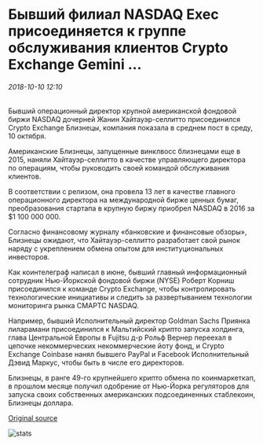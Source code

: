 # Бывший филиал NASDAQ Exec присоединяется к группе обслуживания клиентов Crypto Exchange Gemini ...

###### 2018-10-10 12:10

Бывший операционный директор крупной американской фондовой биржи NASDAQ дочерней Жанин Хайтауэр-селлитто присоединился Crypto Exchange Близнецы, компания показала в среднем пост в среду, 10 октября.

Американские Близнецы, запущенные винклвосс близнецами еще в 2015, наняли Хайтауэр-селлитто в качестве управляющего директора по операциям, чтобы руководить своей командой обслуживания клиентов.

В соответствии с релизом, она провела 13 лет в качестве главного операционного директора на международной бирже ценных бумаг, преобразования стартапа в крупную биржу приобрел NASDAQ в 2016 за $1 100 000 000.

Согласно финансовому журналу «банковские и финансовые обзоры», Близнецы ожидают, что Хайтауэр-селлитто разработает свой рынок наряду с укреплением обмена опытом для институциональных инвесторов.

Как коинтелеграф написал в июне, бывший главный информационный сотрудник Нью-Йоркской фондовой биржи (NYSE) Роберт Корниш присоединился к команде Crypto Exchange, чтобы контролировать технологические инициативы и следить за развертыванием технологии мониторинга рынка СМАРТС NASDAQ.

Например, бывший Исполнительный директор Goldman Sachs Приянка лиларамани присоединился к Мальтийский крипто запуска холдинга, глава Центральной Европы в Fujitsu д-р Рольф Вернер переехал в цепочке некоммерческих некоммерческие йоту фонд, и Crypto Exchange Coinbase нанял бывшего PayPal и Facebook Исполнительный Дэвид Маркус, чтобы быть в числе его директоров.

Близнецы, в ранге 49-го крупнейшего крипто обмена по коинмаркеткап, в прошлом месяце получил одобрение от Нью-Йорка регуляторов для запуска своих собственных американских подсоединенных стаблекоин, Близнецы доллара.

[Original source](https://cointelegraph.com/news/former-nasdaq-subsidiary-exec-joins-crypto-exchange-geminis-client-service-team)

![stats](https://c.statcounter.com/11760860/0/a89fa40b/1/ "stats")